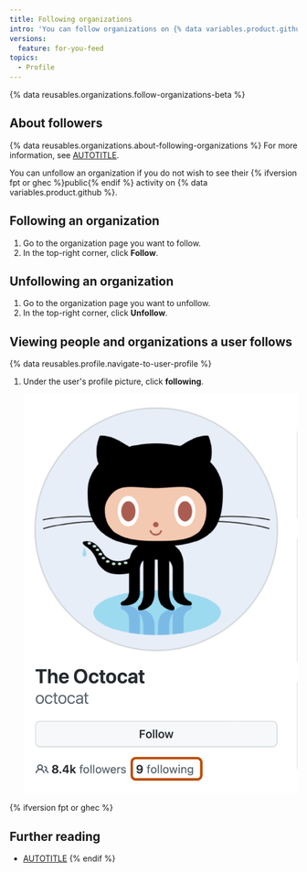 ```yaml
---
title: Following organizations
intro: 'You can follow organizations on {% data variables.product.github %} to receive notifications about their activity.'
versions:
  feature: for-you-feed
topics:
  - Profile
---
```


{% data reusables.organizations.follow-organizations-beta %}

## About followers

{% data reusables.organizations.about-following-organizations %} For more information, see [AUTOTITLE](/account-and-profile/setting-up-and-managing-your-personal-account-on-github/managing-user-account-settings/about-your-personal-dashboard#staying-updated-with-activity-from-the-community).

You can unfollow an organization if you do not wish to see their {% ifversion fpt or ghec %}public{% endif %} activity on {% data variables.product.github %}.

## Following an organization

1. Go to the organization page you want to follow.
1. In the top-right corner, click **Follow**.

## Unfollowing an organization

1. Go to the organization page you want to unfollow.
1. In the top-right corner, click **Unfollow**.

## Viewing people and organizations a user follows

{% data reusables.profile.navigate-to-user-profile %}
1. Under the user's profile picture, click **following**.

   ![Screenshot of the sidebar of @octocat's profile page. A link, labeled "9 following", is outlined in dark orange.](/assets/images/help/profile/user-profile-following.png)

{% ifversion fpt or ghec %}

## Further reading

* [AUTOTITLE](/get-started/exploring-projects-on-github/following-people)
{% endif %}
